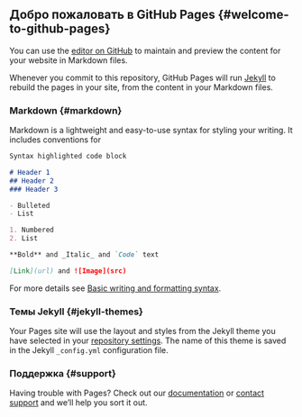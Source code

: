 ## Добро пожаловать в GitHub Pages {#welcome-to-github-pages}

You can use the [editor on GitHub](index.md) to maintain and preview the content for your website in Markdown files.

Whenever you commit to this repository, GitHub Pages will run [Jekyll](https://jekyllrb.com/) to rebuild the pages in your site, from the content in your Markdown files.

### Markdown {#markdown}

Markdown is a lightweight and easy-to-use syntax for styling your writing. It includes conventions for

```markdown
Syntax highlighted code block

# Header 1
## Header 2
### Header 3

- Bulleted
- List

1. Numbered
2. List

**Bold** and _Italic_ and `Code` text

[Link](url) and ![Image](src)
```

For more details see [Basic writing and formatting syntax](https://docs.github.com/en/github/writing-on-github/getting-started-with-writing-and-formatting-on-github/basic-writing-and-formatting-syntax).

### Темы Jekyll {#jekyll-themes}

Your Pages site will use the layout and styles from the Jekyll theme you have selected in your [repository settings](https://github.com/endervad/xivrus/settings/pages). The name of this theme is saved in the Jekyll `_config.yml` configuration file.

### Поддержка {#support}

Having trouble with Pages? Check out our [documentation](https://docs.github.com/categories/github-pages-basics/) or [contact support](https://support.github.com/contact) and we’ll help you sort it out.
